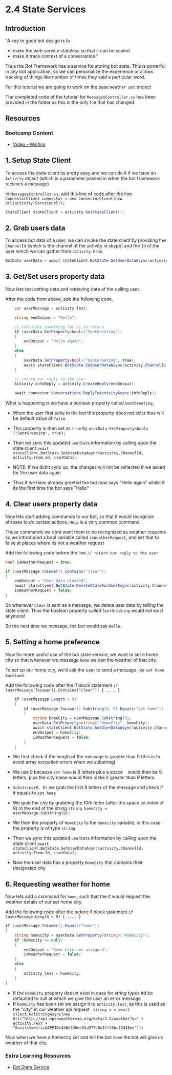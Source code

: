 # 2.4 State Services

## Introduction

"A key to good bot design is to
* make the web service stateless so that it can be scaled
* make it track context of a conversation."

Thus the Bot Framework has a service for storing bot state. This is powerful in any bot application, so we can personalize the experience or allows tracking of things like number of times they said a particular word.

For this tutorial we are going to work on the base `Weather Bot` project

The completed code of the tutorial for `MessagesController.cs` has been provided in the folder as this is the only file that has changed.

## Resources
### Bootcamp Content
* [Video - Waiting](http://link.com)

## 1. Setup State Client

To access the state client its pretty easy and we can do it if we have an `Activity` object (which is a parameter passed in when the bot framework recieves a message)

In `MessagesController.cs`, add this line of code after the line `ConnectorClient connector = new ConnectorClient(new Uri(activity.ServiceUrl));`

```C#
StateClient stateClient = activity.GetStateClient();
```
## 2. Grab users data
To access bot data of a user, we can invoke the state client by providing the `ChannelId` (which is the channel of the activity ie skype) and the `Id` of the user which we can gather from `activity.From`.

```C#
BotData userData = await stateClient.BotState.GetUserDataAsync(activity.ChannelId, activity.From.Id);
```

## 3. Get/Set users property data
Now lets test setting data and retrieving data of the calling user.

After the code from above, add the following code,
```C#
    var userMessage = activity.Text;

    string endOutput = "Hello";

    // calculate something for us to return
    if (userData.GetProperty<bool>("SentGreeting"))
    {
        endOutput = "Hello again";
    }
    else
    {
        userData.SetProperty<bool>("SentGreeting", true);
        await stateClient.BotState.SetUserDataAsync(activity.ChannelId, activity.From.Id, userData);
    }

    // return our reply to the user
    Activity infoReply = activity.CreateReply(endOutput);

    await connector.Conversations.ReplyToActivityAsync(infoReply);
```

What is happening is we have a boolean property called `SentGreeting`, 
* When the user first talks to the bot this property does not exist thus will be default value of `false`.
* This property is then set as `true` by `userData.SetProperty<bool>("SentGreeting", true);`
* Then we sync this updated `userData` information by calling upon the state client `await stateClient.BotState.SetUserDataAsync(activity.ChannelId, activity.From.Id, userData);`
* NOTE: If we didnt sync up, the changes will not be reflected if we asked for the user data again

* Thus if we have already greeted the bot now says "Hello again" whilst if its the first time the bot says "Hello"

## 4. Clear users property data
Now lets start adding commands to our bot, so that it would recognize phrases to do certain actions. `Help` is a very common command.

These commands we dont want them to be recognized as weather requests so we introduced a bool variable called `isWeatherRequest`, and set that to false at places where its not a weather request

Add the following code before the line  `// return our reply to the user`
```C#
bool isWeatherRequest = true;

if (userMessage.ToLower().Contains("clear"))
{
    endOutput = "User data cleared";
    await stateClient.BotState.DeleteStateForUserAsync(activity.ChannelId, activity.From.Id);
    isWeatherRequest = false;
}
```

So whenever `clear` is sent as a message, we delete user data by telling the state client. Thus the boolean property called `SentGreeting` would not exist anymore!

So the next time we message, the bot would say `Hello`.

## 5. Setting a home preference
Now for more useful use of the bot state service, we want to set a home city so that whenever we message `home` we can the weather of that city.

To set up our home city, we'd ask the user to send a message like `set home Auckland`.

Add the following code after the if block statement `if (userMessage.ToLower().Contains("clear")) { .... }`
```C#
    if (userMessage.Length > 9)
    {
        if (userMessage.ToLower().Substring(0, 8).Equals("set home"))
        {
            string homeCity = userMessage.Substring(9);
            userData.SetProperty<string>("HomeCity", homeCity);
            await stateClient.BotState.SetUserDataAsync(activity.ChannelId, activity.From.Id, userData);
            endOutput = homeCity;
            isWeatherRequest = false;
        }
    }
```

* We first check if the length of the message is greater than 9 (this is to avoid array excpetion errors when we substring)
* We use 9 because `set home` is 8 letters plus a space ` ` would then be 9 letters, plus the city name would then make it greater than 9 letters.
* `Substring(0, 8)` we grab the first 8 letters of the message and check if it equals to `set home`
* We grab the city by grabbing the 10th letter (after the space so index of 9) to the end of the string `string homeCity = userMessage.Substring(9);`
* We then the property of `HomeCity` to the `homecity` variable, in this case the property is of type `string`
* Then we sync this updated `userData` information by calling upon the state client `await stateClient.BotState.SetUserDataAsync(activity.ChannelId, activity.From.Id, userData);`

* Now the user data has a property `HomeCity` that contains their designated city

## 6. Requesting weather for home
Now lets add a command for `home`, such that the it would request the weather details of our set home city.

Add the following code after the before if block statement `if (userMessage.Length > 9) { .... }`
```C#
if (userMessage.ToLower().Equals("home"))
{
    string homecity = userData.GetProperty<string>("HomeCity");
    if (homecity == null)
    {
        endOutput = "Home City not assigned";
        isWeatherRequest = false;
    }
    else
    {
        activity.Text = homecity;
    }
}
```

* If the `HomeCity` property doesnt exist in case for string types itd be defaulted to null at which we give the user an error message
* If `homeCity` has been set we assign it to `activity.Text`, as this is used as the "city" in our weather api request ` string x = await client.GetStringAsync(new Uri("http://api.openweathermap.org/data/2.5/weather?q=" + activity.Text + "&units=metric&APPID=440e3d0ee33a977c5e2fff6bc12448ee"));`

Now when we have a homecity set and tell the bot `home` the bot will give us weather of that city.

### Extra Learning Resources
* [Bot State Service](https://docs.botframework.com/en-us/csharp/builder/sdkreference/stateapi.html)

